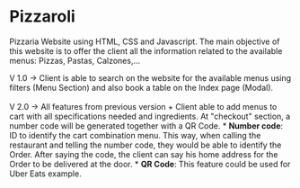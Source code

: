 # Pizzaroli
Pizzaria Website using HTML, CSS and Javascript. The main objective of this website is to offer the client all the information related to the available menus: Pizzas, Pastas, Calzones,...

V 1.0 -> Client is able to search on the website for the available menus using filters (Menu Section) and also book a table on the Index page (Modal).
<br></br>
V 2.0 -> All features from previous version + Client able to add menus to cart with all specifications needed and ingredients. At "checkout" section, a number code will be generated together with a QR Code.
      * <b>Number code</b>: ID to identify the cart combination menu. This way, when calling the restaurant and telling the number code, they would be able to identify the Order. After saying the code, the 
        client can say his home address for the Order to be delivered at the door.
      * <b>QR Code</b>: This feature could be used for Uber Eats example.
